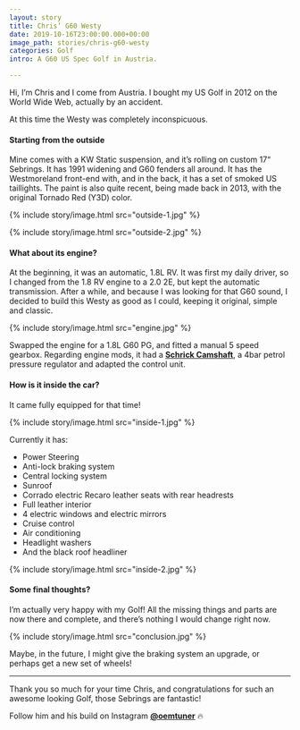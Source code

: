 ```yaml
---
layout: story
title: Chris’ G60 Westy
date: 2019-10-16T23:00:00.000+00:00
image_path: stories/chris-g60-westy
categories: Golf
intro: A G60 US Spec Golf in Austria.

---
```

Hi, I’m Chris and I come from Austria. I bought my US Golf in 2012 on the World Wide Web, actually by an accident.

At this time the Westy was completely inconspicuous.

#### Starting from the outside

Mine comes with a KW Static suspension, and it’s rolling on custom 17“ Sebrings. It has 1991 widening and G60 fenders all around. It has the Westmoreland front-end with, and in the back, it has a set of smoked US taillights. The paint is also quite recent, being made back in 2013, with the original Tornado Red (Y3D) color.

{% include story/image.html src="outside-1.jpg" %}

{% include story/image.html src="outside-2.jpg" %}

#### What about its engine?

At the beginning, it was an automatic, 1.8L RV. It was first my daily driver, so I changed from the 1.8 RV engine to a 2.0 2E, but kept the automatic transmission. After a while, and because I was looking for that G60 sound, I decided to build this Westy as good as I could, keeping it original, simple and classic.

{% include story/image.html src="engine.jpg" %}

Swapped the engine for a 1.8L G60 PG, and fitted a manual 5 speed gearbox. Regarding engine mods, it had a [**Schrick Camshaft**](http://www.schrick.com/index.php), a 4bar petrol pressure regulator and adapted the control unit.

#### How is it inside the car?

It came fully equipped for that time!

{% include story/image.html src="inside-1.jpg" %}

Currently it has:

* Power Steering
* Anti-lock braking system
* Central locking system
* Sunroof
* Corrado electric Recaro leather seats with rear headrests
* Full leather interior
* 4 electric windows and electric mirrors
* Cruise control
* Air conditioning
* Headlight washers
* And the black roof headliner

{% include story/image.html src="inside-2.jpg" %}

#### Some final thoughts?

I’m actually very happy with my Golf! All the missing things and parts are now there and complete, and there’s nothing I would change right now.

{% include story/image.html src="conclusion.jpg" %}

Maybe, in the future, I might give the braking system an upgrade, or perhaps get a new set of wheels!

***

Thank you so much for your time Chris, and congratulations for such an awesome looking Golf, those Sebrings are fantastic!

Follow him and his build on Instagram [**@oemtuner**](https://www.instagram.com/oemtuner/) 🔥